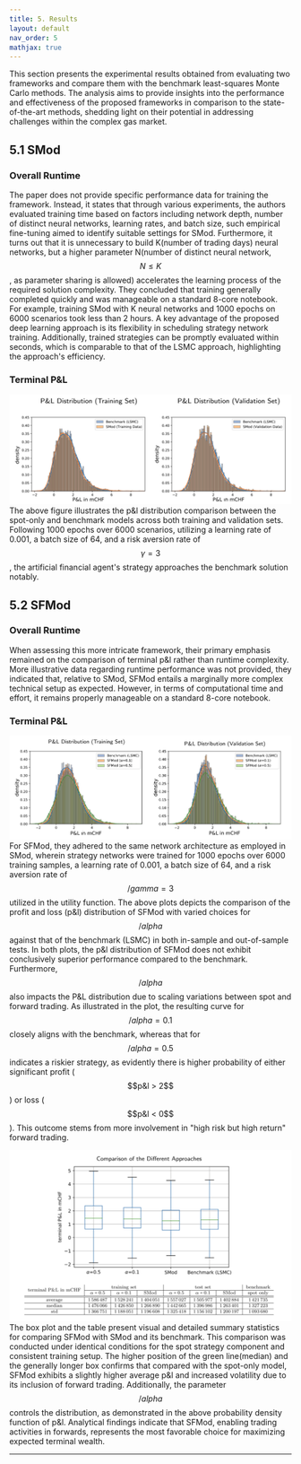 ```yaml
---
title: 5. Results
layout: default
nav_order: 5
mathjax: true
---
```

This section presents the experimental results obtained from evaluating two frameworks and compare them with the benchmark least-squares Monte Carlo methods. The analysis aims to provide insights into the performance and effectiveness of the proposed frameworks in comparison to the state-of-the-art methods, shedding light on their potential in addressing challenges within the complex gas market.

## 5.1 SMod
### Overall Runtime
The paper does not provide specific performance data for training the framework. Instead, it states that through various experiments, the authors evaluated training time based on factors including network depth, number of distinct neural networks, learning rates, and batch size, such empirical fine-tuning aimed to identify suitable settings for SMod. Furthermore, it turns out that it is unnecessary to build K(number of trading days) neural networks, but a higher parameter N(number of distinct neural network, $$ N \leq K $$, as parameter sharing is allowed) accelerates the learning process of the required solution complexity. They concluded that training generally completed quickly and was manageable on a standard 8-core notebook. For example, training SMod with K neural networks and 1000 epochs on 6000 scenarios took less than 2 hours. A key advantage of the proposed deep learning approach is its flexibility in scheduling strategy network training. Additionally, trained strategies can be promptly evaluated within seconds, which is comparable to that of the LSMC approach, highlighting the approach's efficiency.
### Terminal P&L
![SMod p&l](figs/SMod/p&l.png)
The above figure illustrates the p&l distribution comparison between the spot-only and benchmark models across both training and validation sets. Following 1000 epochs over 6000 scenarios, utilizing a learning rate of 0.001, a batch size of 64, and a risk aversion rate of $$\gamma=3$$, the artificial financial agent's strategy approaches the benchmark solution notably. 


## 5.2 SFMod
### Overall Runtime
When assessing this more intricate framework, their primary emphasis remained on the comparison of terminal p&l rather than runtime complexity. More illustrative data regarding runtime performance was not provided, they indicated that, relative to SMod, SFMod entails a marginally more complex technical setup as expected. However, in terms of computational time and effort, it remains properly manageable on a standard 8-core notebook.

### Terminal P&L
![SFMod p&l](figs/SFMod/p&l.png)
For SFMod, they adhered to the same network architecture as employed in SMod, wherein strategy networks were trained for 1000 epochs over 6000 training samples, a learning rate of 0.001, a batch size of 64, and a risk aversion rate of $$/gamma=3$$ utilized in the utility function. The above plots depicts the comparison of the profit and loss (p&l) distribution of SFMod with varied choices for $$/alpha$$ against that of the benchmark (LSMC) in both in-sample and out-of-sample tests. In both plots, the p&l distribution of SFMod does not exhibit conclusively superior performance compared to the benchmark. Furthermore, $$/alpha$$ also impacts the P&L distribution due to scaling variations between spot and forward trading. As illustrated in the plot, the resulting curve for $$/alpha=0.1$$ closely aligns with the benchmark, whereas that for $$/alpha=0.5$$ indicates a riskier strategy, as evidently there is higher probability of either significant profit ($$p&l > 2$$) or loss ($$p&l < 0$$). This outcome stems from more involvement in "high risk but high return" forward trading.

![comparison](figs/SFMod/comparison.png)
The box plot and the table present visual and detailed summary statistics for comparing SFMod with SMod and its benchmark. This comparison was conducted under identical conditions for the spot strategy component and consistent training setup. The higher position of the green line(median) and the generally longer box confirms that compared with the spot-only model, SFMod exhibits a slightly higher average p&l and increased volatility due to its inclusion of forward trading. Additionally, the parameter $$/alpha$$ controls the distribution, as demonstrated in the above probability density function of p&l. Analytical findings indicate that SFMod, enabling trading activities in forwards, represents the most favorable choice for maximizing expected terminal wealth.

---